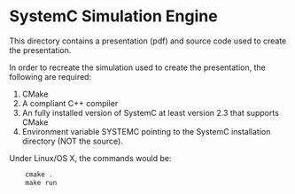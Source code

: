 # SystemC Simulation Engine

This directory contains a presentation (pdf) and source code used
to create the presentation.

In order to recreate the simulation used to create the presentation,
the following are required:

1. CMake
2. A compliant C++ compiler
3. An fully installed version of SystemC at least version 2.3 that supports CMake
4. Environment variable SYSTEMC pointing to the SystemC installation directory (NOT the source).

Under Linux/OS X, the commands would be:

```cpp
    cmake .
    make run
```


